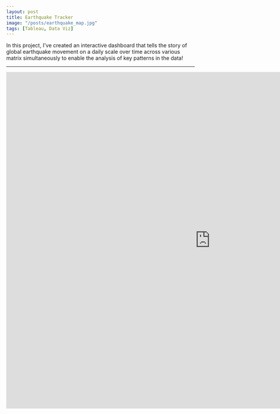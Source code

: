 ```yaml
---
layout: post
title: Earthquake Tracker
image: "/posts/earthquake_map.jpg"
tags: [Tableau, Data Viz]
---
```


In this project, I've created an interactive dashboard that tells the story of global earthquake movement on a daily scale over time across various matrix simultaneously to enable the analysis of key patterns in the data!

---

<iframe seamless frameborder="0" src="https://public.tableau.com/views/DSIEarthquakeDashboard_16779073807970/DSIEarthquakeTracker?:embed=yes&:display_count=yes&:showVizHome=no" width = '1090' height = '900'></iframe>
